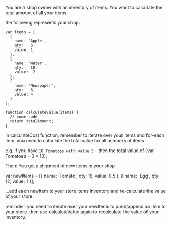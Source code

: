 You are a shop owner with an inventory of items.
You want to calculate the total amount of all your items.

the following represents your shop.

```
var items = [
  {
    name: 'Apple',
    qty:   6,
    value: 1
  },
  {
    name: 'Water',
    qty:   10,
    value:  2
  },
  {
    name: 'Newspaper',
    qty:   6,
    value: 4
  }
];

function calculateValue(items) {
  // some code
  return totalAmount;
}
```

in calculateCost function, remember to iterate over your items
and for-each item, you need to calculate the total value for all numbers of items

e.g. if you have `10 Tomatoes with value 3` - then the total value of (var Tomatoes = 3 * 10);

Then:
You get a shipment of new items in your shop

var newItems = [{
  name: 'Tomato',
  qty:   16,
  value: 0.5
}, {
  name: 'Egg',
  qty:   12,
  value: 1
}];

...add each newItem to your store items inventory and re-calculate the value of your store.

reminder: 
you need to iterate over your newItems to push/append an item to your store.
then use calculateValue again to recalculate the value of your inventory.